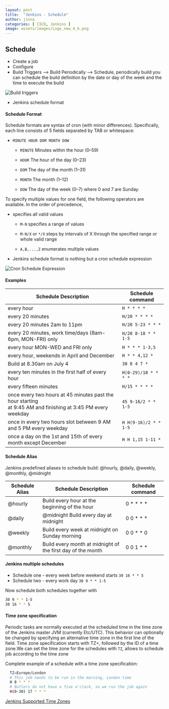 ```yaml
---
layout: post
title:  "Jenkins - Schedule"
author: jinna
categories: [ CICD, Jenkins ]
image: assets/images/Logo_new_4_b.png
---
```


## Schedule

- Create a job 
- Configure
- Build Triggers --> Build Periodically --> Schedule, periodically build you can schedule the build definition by the date or day of the week and the time to execute the build

![Build triggers](https://github.com/JinnaBalu/platform-engineering-concepts/blob/master/images/jenkins-build-periodically.png)

- Jenkins schedule format
#### Schedule Format
Schedule formats are syntax of cron (with minor differences). Specifically, each line consists of 5 fields separated by TAB or whitespace:

- `MINUTE HOUR DOM MONTH DOW`

  * `MINUTE`	Minutes within the hour (0–59)

  * `HOUR`	The hour of the day (0–23)

  * `DOM`	The day of the month (1–31)

  * `MONTH`	The month (1–12)

  * `DOW`	The day of the week (0–7) where 0 and 7 are Sunday.

To specify multiple values for one field, the following operators are available. In the order of precedence,

- specifies all valid values

  * `M-N` specifies a range of values

  * `M-N/X` or `*/X` steps by intervals of X through the specified range or whole valid range

  * `A,B,...,Z` enumerates multiple values

- Jenkins schedule format is nothing but a cron schedule expression

![Cron Schedule Expression](https://github.com/JinnaBalu/platform-engineering-concepts/blob/master/images/jenkins-schedule-format.png)

#### Examples

| Schedule Description | Schedule command |
| ------------- | ------------- |
| every hour | `H * * * *` |
| every 20 minutes | `H/20 * * * *` |
| every 20 minutes 2am to 11pm | `H/20 5-23 * * *` | 
| every 20 minutes, work time/days (8am-6pm, MON-FRI) only | `H/20 8-18 * * 1-5` |
| every hour MON-WED and FRI only | `H * * * 1-3,5` |
| every hour, weekends in April and December | `H * * 4,12 *` |
| Build at 8.30am on July 4 | `30 8 4 7 *` |
| every ten minutes in the first half of every hour | `H(0-29)/10 * * * *` |
| every fifteen minutes | `H/15 * * * *` |
| once every two hours at 45 minutes past the hour starting <br /> at 9:45 AM and finishing at 3:45 PM every weekday | `45 9-16/2 * * 1-5` |
| once in every two hours slot between 9 AM and 5 PM every weekday | `H H(9-16)/2 * * 1-5` |
| once a day on the 1st and 15th of every month except December | `H H 1,15 1-11 *` |

#### Schedule Alias

  Jenkins predefined aliases to schedule build: @hourly, @daily, @weekly, @monthly, @midnight


| Schedule Alias | Schedule Description | Schedule command |
| ------------- | ------------- | ------------- |
| @hourly | Build every hour at the beginning of the hour | 0 * * * * |
| @daily | @midnight	Build every day at midnight | 0 0 * * * |
| @weekly | Build every week at midnight on Sunday morning | 0 0 * * 0 |
| @monthly | Build every month at midnight of the first day of the month | 0 0 1 * * |

#### Jenkins multiple schedules

  * Schedule one - every week before weekend starts `30 16 * * 5`
  * Schedule two -  every work day `30 9 * * 1-5`

  Now schedule both schedules together with 

  ```bash
  30 9 * * 1-5 
  30 16 * * 5
  ```
#### Time zone specification

Periodic tasks are normally executed at the scheduled time in the time zone of the Jenkins master JVM (currently Etc/UTC). This behavior can optionally be changed by specifying an alternative time zone in the first line of the field. Time zone specification starts with TZ=, followed by the ID of a time zone.We can set the time zone for the schedules with `TZ`, allows to schedule job according to the time zone
  
Complete example of a schedule with a time zone specification:

  ```bash
    TZ=Europe/London
    # This job needs to be run in the morning, London time
    H 8 * * *
    # Butlers do not have a five o'clock, so we run the job again
    H(0-30) 17 * * *
  ```  

[Jenkins Supported Time Zones](https://gist.github.com/JinnaBalu/d630c37ef1f87cfcfa622c3a4e77d78c)  
